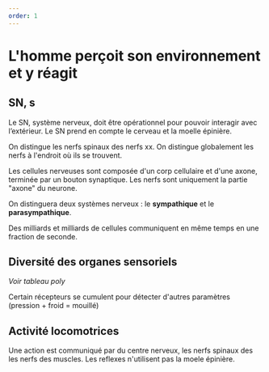 ```yaml
---
order: 1
---
```


# L'homme perçoit son environnement et y réagit
## SN, s

Le SN, système nerveux, doit être opérationnel pour pouvoir interagir avec l’extérieur. Le SN prend en compte le cerveau et la moelle épinière.

On distingue les nerfs spinaux des nerfs xx. On distingue globalement les nerfs à l'endroit où ils se trouvent.

Les cellules nerveuses sont composée d'un corp cellulaire et d'une axone, terminée par un bouton synaptique.
Les nerfs sont uniquement la partie "axone" du neurone. 

On distinguera deux systèmes nerveux : le **sympathique** et le **parasympathique**. 

Des milliards et milliards de cellules communiquent en même temps en une fraction de seconde. 

## Diversité des organes sensoriels

*Voir tableau poly*

Certain récepteurs se cumulent pour détecter d'autres paramètres (pression + froid = mouillé)

## Activité locomotrices

Une action est communiqué par du centre nerveux, les nerfs spinaux des les nerfs des muscles. Les reflexes n'utilisent pas la moele épinière.  